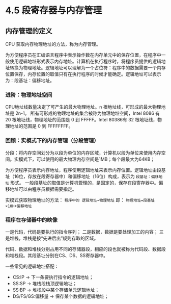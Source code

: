 # 4.5 段寄存器与内存管理

## 内存管理的定义

CPU 获取内存物理地址的方法，称为内存管理。

为方便程序员在汇编语言程序中表示操作数在内存单元中的保存位置，在程序中一般使用逻辑地址形式表示内存地址。计算机在执行程序时，将程序员提供的逻辑地址转换为物理地址。逻辑地址可以理解为一个占位符：程序中的数据需要一个内存位置保存，内存位置的取值只有在执行程序的时候才能确定。逻辑地址可以表示为：段基址：偏移地址。

### 进阶：物理地址空间

CPU地址线数量决定了可产生的最大物理地址。n 根地址线，可形成的最大物理地址是 2n-1。
所有可形成的物理地址的集合被称为物理地址空间，Intel 8086 有 20 根地址线，物理地址的范围是 0 到 FFFFF。Intel 80386有 32 根地址线，物理地址的范围是 0 到 FFFFFFFF。

### 回顾：实模式下的内存管理（分段管理）

分段：将内存空间划分为以段为单位的内存区域，计算机以段为单位来使用内存空间。实模式下，可以使用的最大物理内存空间是1MB；每个段最大为64KB；

为方便程序员表示内存地址，程序使用逻辑地址来表示内存位置。逻辑地址由段基址（16位，存放在段寄存器中）和偏移地址（16位）构成，表示为 `段基址：偏移地址` 形式。
一般段基址的取值是计算机管理的，是固定的，保存在段寄存器中。偏移地址可以由程序员根据需要指定。

实模式获取物理地址的方法： `程序中的 逻辑地址→物理地址` 即： `物理地址=段基址×10H+偏移地址`

### 程序在存储器中的映像

一是代码，代码是要执行的指令序列；
二是数据，数据是要处理加工的内容；
三是堆栈，堆栈是按“先进后出”规则存取的区域。

代码、数据和堆栈分别占用不同的存储器段，相应的段也就被称为代码段、数据段和堆栈段。其段基址分别在CS、DS、SS寄存器中。

一些常见的逻辑地址搭配：

- CS:IP → 下一条要执行指令的逻辑地址；
- SS:SP → 堆栈段栈顶逻辑地址；
- SS:BP → 堆栈段中某个存储单元逻辑地址；
- DS/FS/GS:偏移量 → 保存某个数据的逻辑地址；
